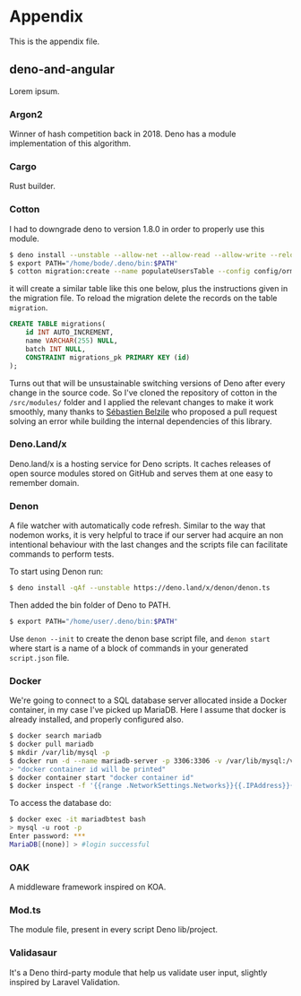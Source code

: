 # Appendix

This is the appendix file.

## deno-and-angular

Lorem ipsum.

### Argon2

Winner of hash competition back in 2018. Deno has a module implementation of this algorithm.

### Cargo

Rust builder.

### Cotton

I had to downgrade deno to version 1.8.0 in order to properly use this module.

```bash
$ deno install --unstable --allow-net --allow-read --allow-write --reload -n cotton https://deno.land/x/cotton@v0.7.5/cli.ts
$ export PATH="/home/bode/.deno/bin:$PATH"
$ cotton migration:create --name populateUsersTable --config config/ormconfig.json
```

it will create a similar table like this one below, plus the instructions given in the migration file. To reload the migration delete the records on the table `migration`.

```sql
CREATE TABLE migrations(
    id INT AUTO_INCREMENT,
    name VARCHAR(255) NULL,
    batch INT NULL,
    CONSTRAINT migrations_pk PRIMARY KEY (id)
);
```

Turns out that will be unsustainable switching versions of Deno after every change in the source code. So I've cloned the repository of cotton in the `/src/modules/` folder and I applied the relevant changes to make it work smoothly, many thanks to [Sébastien Belzile](https://github.com/sbelzile-nexapp) who proposed a pull request solving an error while building the internal dependencies of this library.

### Deno.Land/x

Deno.land/x is a hosting service for Deno scripts. It caches releases of open source modules stored on GitHub and serves them at one easy to remember domain.

### Denon

A file watcher with automatically code refresh. Similar to the way that nodemon works, it is very helpful to trace if our server had acquire an non intentional behaviour with the last changes and the scripts file can facilitate commands to perform tests.

To start using Denon run:

```bash
$ deno install -qAf --unstable https://deno.land/x/denon/denon.ts
```

Then added the bin folder of Deno to PATH.

```bash
$ export PATH="/home/user/.deno/bin:$PATH"
```

Use `denon --init` to create the denon base script file, and `denon start` where start is a name of a block of commands in your generated `script.json` file.

### Docker

We're going to connect to a SQL database server allocated inside a Docker container, in my case I've picked up MariaDB. Here I assume that docker is already installed, and properly configured also.

```bash
$ docker search mariadb
$ docker pull mariadb
$ mkdir /var/lib/mysql -p
$ docker run -d --name mariadb-server -p 3306:3306 -v /var/lib/mysql:/var/lib/mysql -e "MYSQL_ROOT_PASSWORD=kamisama123" mariadb
> "docker container id will be printed"
$ docker container start "docker container id"
$ docker inspect -f '{{range .NetworkSettings.Networks}}{{.IPAddress}}{{end}}' mariadb-server #IP Addres Docker MariaDB
```

To access the database do:

```bash
$ docker exec -it mariadbtest bash
> mysql -u root -p
Enter password: ***
MariaDB[(none)] > #login successful
```

### OAK

A middleware framework inspired on KOA.

### Mod.ts

The module file, present in every script Deno lib/project.

### Validasaur

It's a Deno third-party module that help us validate user input, slightly inspired by Laravel Validation.
